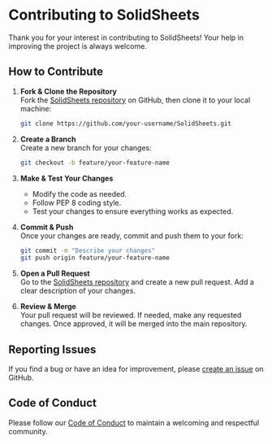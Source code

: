 # Contributing to SolidSheets  

Thank you for your interest in contributing to SolidSheets! Your help in improving the project is always welcome.  

## How to Contribute  

1. **Fork & Clone the Repository**  
   Fork the [SolidSheets repository](https://github.com/berkaygediz/SolidSheets) on GitHub, then clone it to your local machine:  

   ```bash
   git clone https://github.com/your-username/SolidSheets.git
   ```  

2. **Create a Branch**  
   Create a new branch for your changes:  

   ```bash
   git checkout -b feature/your-feature-name
   ```  

3. **Make & Test Your Changes**  
   - Modify the code as needed.  
   - Follow PEP 8 coding style.  
   - Test your changes to ensure everything works as expected.  

4. **Commit & Push**  
   Once your changes are ready, commit and push them to your fork:  

   ```bash
   git commit -m "Describe your changes"
   git push origin feature/your-feature-name
   ```  

5. **Open a Pull Request**  
   Go to the [SolidSheets repository](https://github.com/berkaygediz/SolidSheets) and create a new pull request. Add a clear description of your changes.  

6. **Review & Merge**  
   Your pull request will be reviewed. If needed, make any requested changes. Once approved, it will be merged into the main repository.  

## Reporting Issues  

If you find a bug or have an idea for improvement, please [create an issue](https://github.com/berkaygediz/SolidSheets/issues) on GitHub.  

## Code of Conduct  

Please follow our [Code of Conduct](CODE_OF_CONDUCT.md) to maintain a welcoming and respectful community.
